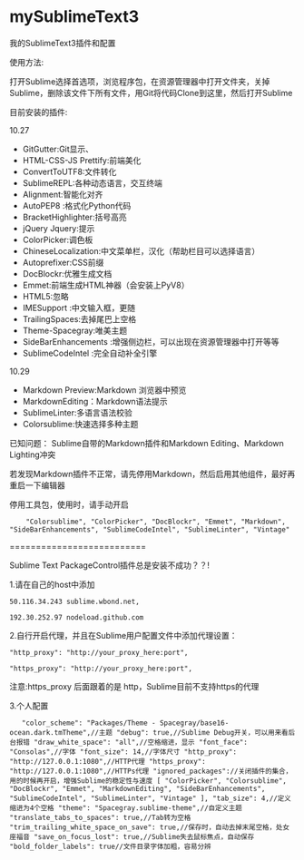 # mySublimeText3
我的SublimeText3插件和配置

使用方法:

   打开Sublime选择首选项，浏览程序包，在资源管理器中打开文件夹，关掉Sublime，删除该文件下所有文件，用Git将代码Clone到这里，然后打开Sublime


目前安装的插件:

10.27

+ GitGutter:Git显示、
+ HTML-CSS-JS Prettify:前端美化
+ ConvertToUTF8:文件转化
+ SublimeREPL:各种动态语言，交互终端
+ Alignment:智能化对齐
+ AutoPEP8 :格式化Python代码
+ BracketHighlighter:括号高亮
+ jQuery Jquery:提示
+ Color​Picker:调色板
+ ChineseLocalization:中文菜单栏，汉化（帮助栏目可以选择语言）
+ Autoprefixer:CSS前缀
+ DocBlockr:优雅生成文档
+ Emmet:前端生成HTML神器（会安装上PyV8）
+ HTML5:忽略
+ IMESupport :中文输入框，更随
+ TrailingSpaces:去掉尾巴上空格
+ Theme-Spacegray:唯美主题
+ SideBarEnhancements :增强侧边栏，可以出现在资源管理器中打开等等
+ SublimeCodeIntel :完全自动补全引擎

10.29

+ Markdown Preview:Markdown 浏览器中预览
+ MarkdownEditing：Markdown语法提示
+ SublimeLinter:多语言语法校验
+ Colorsublime:快速选择多种主题

已知问题：
Sublime自带的Markdown插件和Markdown Editing、Markdown Lighting冲突

若发现Markdown插件不正常，请先停用Markdown，然后启用其他组件，最好再重启一下编辑器


停用工具包，使用时，请手动开启


`    "Colorsublime",
    "ColorPicker",
    "DocBlockr",
    "Emmet",
    "Markdown",
    "SideBarEnhancements",
    "SublimeCodeIntel",
    "SublimeLinter",
    "Vintage"`


==========================


Sublime Text PackageControl插件总是安装不成功？？!

1.请在自己的host中添加

`
    50.116.34.243 sublime.wbond.net,
`

`
    192.30.252.97 nodeload.github.com
`



2.自行开启代理，并且在Sublime用户配置文件中添加代理设置：

`
    "http_proxy": "http://your_proxy_here:port",
`

`
    "https_proxy": "http://your_proxy_here:port",
`

注意:https_proxy 后面跟着的是 http，Sublime目前不支持https的代理



3.个人配置

`   "color_scheme": "Packages/Theme - Spacegray/base16-ocean.dark.tmTheme",//主题
    "debug": true,//Sublime Debug开关，可以用来看后台报错
    "draw_white_space": "all",//空格缩进，显示
    "font_face": "Consolas",//字体
    "font_size": 14,//字体尺寸
    "http_proxy": "http://127.0.0.1:1080",//HTTP代理
    "https_proxy": "http://127.0.0.1:1080",//HTTPs代理
    "ignored_packages"://关闭插件的集合，用的时候再开启，增强Sublime的稳定性与速度
    [
        "ColorPicker",
        "Colorsublime",
        "DocBlockr",
        "Emmet",
        "MarkdownEditing",
        "SideBarEnhancements",
        "SublimeCodeIntel",
        "SublimeLinter",
        "Vintage"
    ],
    "tab_size": 4,//定义缩进为4个空格
    "theme": "Spacegray.sublime-theme",//自定义主题
    "translate_tabs_to_spaces": true,//Tab转为空格
    "trim_trailing_white_space_on_save": true,//保存时，自动去掉末尾空格，处女座福音
    "save_on_focus_lost": true,//Sublime失去鼠标焦点，自动保存
    "bold_folder_labels": true//文件目录字体加粗，容易分辨`